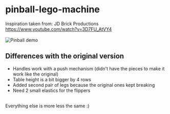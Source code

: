 # pinball-lego-machine
Inspiration taken from: JD Brick Productions<br>
https://www.youtube.com/watch?v=3D7FU_AtVY4<br>
<br>
![Pinball demo](pics/0-play.gif)
## Differences with the original version<br>
- Handles work with a push mechanism (didn't have the pieces to make it work like the original)<br>
- Table height is a bit bigger by 4 rows<br>
- Added second pair of legs because the original ones kept breaking<br>
- Need 2 small elastics for the flippers<br>
<br>
Everything else is more less the same :) <br>
